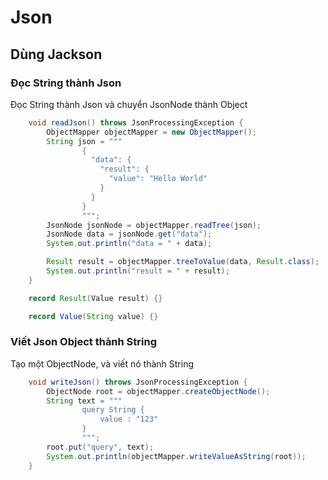 # Json

## Dùng Jackson

### Đọc String thành Json

Đọc String thành Json và chuyển JsonNode thành Object

````Java
    void readJson() throws JsonProcessingException {
        ObjectMapper objectMapper = new ObjectMapper();
        String json = """
                {
                  "data": {
                    "result": {
                      "value": "Hello World"
                    }
                  }
                }
                """;
        JsonNode jsonNode = objectMapper.readTree(json);
        JsonNode data = jsonNode.get("data");
        System.out.println("data = " + data);

        Result result = objectMapper.treeToValue(data, Result.class);
        System.out.println("result = " + result);
    }

    record Result(Value result) {}

    record Value(String value) {}
````

### Viết Json Object thành String

Tạo một ObjectNode, và viết nó thành String
````Java
    void writeJson() throws JsonProcessingException {
        ObjectNode root = objectMapper.createObjectNode();
        String text = """
                query String {
                    value : "123"
                }
                """;
        root.put("query", text);
        System.out.println(objectMapper.writeValueAsString(root));
    }
````